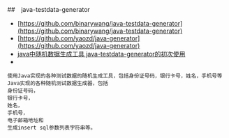 

##　java-testdata-generator
- [https://github.com/binarywang/java-testdata-generator](https://github.com/binarywang/java-testdata-generator)
- [https://github.com/yaozd/java-generator](https://github.com/yaozd/java-generator)
- [java中随机数据生成工具 java-testdata-generator的初次使用](https://blog.csdn.net/weixin_44112790/article/details/95434931)
- []()
```
使用Java实现的各种测试数据的随机生成工具，包括身份证号码，银行卡号，姓名，手机号等
Java实现的各种随机测试数据生成器，包括
身份证号码，
银行卡号，
姓名，
手机号，
电子邮箱地址和
生成insert sql参数列表字符串等。
```